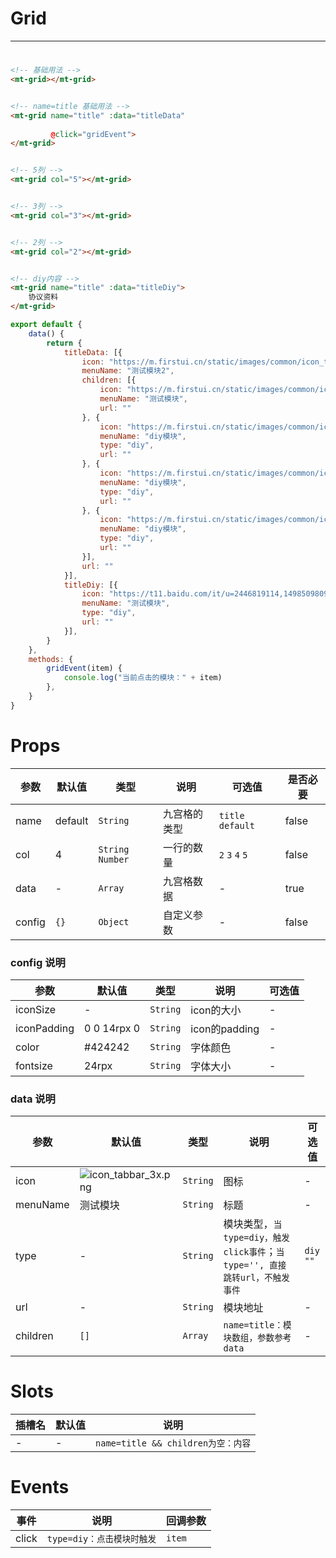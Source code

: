 # Grid
***
#

[//]: # (<iframe width='375px' height='667px' frameborder=0 allowfullscreen="true" src="https://static-363fc8f1-c547-4a87-8d04-6d5ba4035deb.bspapp.com/#/pages/grid"></iframe>)

```html
<!-- 基础用法 -->
<mt-grid></mt-grid>


<!-- name=title 基础用法 -->
<mt-grid name="title" :data="titleData" 
         
         @click="gridEvent">
</mt-grid>


<!-- 5列 -->
<mt-grid col="5"></mt-grid>


<!-- 3列 -->
<mt-grid col="3"></mt-grid>


<!-- 2列 -->
<mt-grid col="2"></mt-grid>


<!-- diy内容 -->
<mt-grid name="title" :data="titleDiy">
    协议资料
</mt-grid>
```

```javascript
export default {
    data() {
        return {
            titleData: [{
                icon: "https://m.firstui.cn/static/images/common/icon_tabbar_3x.png",
                menuName: "测试模块2",
                children: [{
                    icon: "https://m.firstui.cn/static/images/common/icon_tabbar_3x.png",
                    menuName: "测试模块",
                    url: ""
                }, {
                    icon: "https://m.firstui.cn/static/images/common/icon_tabbar_3x.png",
                    menuName: "diy模块",
                    type: "diy",
                    url: ""
                }, {
                    icon: "https://m.firstui.cn/static/images/common/icon_tabbar_3x.png",
                    menuName: "diy模块",
                    type: "diy",
                    url: ""
                }, {
                    icon: "https://m.firstui.cn/static/images/common/icon_tabbar_3x.png",
                    menuName: "diy模块",
                    type: "diy",
                    url: ""
                }],
                url: ""
            }],
            titleDiy: [{
                icon: "https://t11.baidu.com/it/u=2446819114,1498509809&fm=58",
                menuName: "测试模块",
                type: "diy",
                url: ""
            }],
        }
    },
    methods: {
        gridEvent(item) {
            console.log("当前点击的模块：" + item)
        },
    }
}
```

# Props

| 参数   | 默认值  | 类型                | 说明         | 可选值               |是否必要 |
| ------ | ------- |-------------------| ------------ |-------------------| -------------- |
| name   | default | `String`          | 九宫格的类型 | `title` `default` | false |
| col    | 4       | `String` `Number` | 一行的数量   | `2` `3` `4` `5`   |false |
| data   | -       | `Array`           | 九宫格数据   | -                 |true |
| config | `{}`      | `Object`          | 自定义参数             | -                 |false |

### config 说明

| 参数     | 默认值      | 类型   | 说明          | 可选值 |
| -------- | ----------- | ------ | ------------- | ------ |
| iconSize  | -           | `String` | icon的大小    | -       |
| iconPadding  | 0 0 14rpx 0 | `String` | icon的padding | -      |
| color    | #424242     | `String` | 字体颜色      | -      |
| fontsize | 24rpx       | `String` | 字体大小      | -      |

### data 说明

| 参数     | 默认值                                                                              | 类型   | 说明                               | 可选值    |
| -------- | ----------------------------------------------------------------------------------- | ------ | ---------------------------------- |--------|
| icon     | ![icon_tabbar_3x.png](https://m.firstui.cn/static/images/common/icon_tabbar_3x.png) | `String` | 图标                               | -      |
| menuName | 测试模块                                                                            | `String` | 标题                               | -      |
| type | -      | `String` | 模块类型，`当type=diy，触发click事件`；`当type='', 直接跳转url，不触发事件`         | `diy` `""` |
| url      | -                                                                                   | `String` | 模块地址                           | -      |
| children | `[]`                                                                                  | `Array`  | `name=title：模块数组，参数参考data` | -      |

# Slots

| 插槽名 | 默认值 | 说明 |
| ------ | ------ | ---- |
| -      | -      | `name=title && children为空：内容`     |

# Events

| 事件  | 说明           | 回调参数   |
| ----- | -------------- |--------|
| click | `type=diy：点击模块时触发` | `item` |
